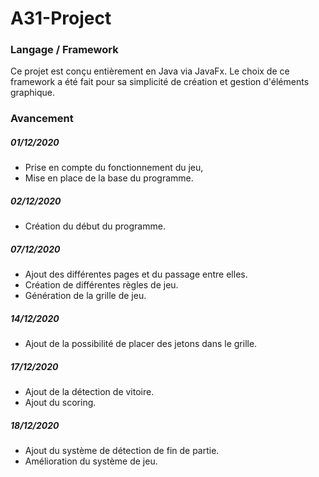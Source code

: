# A31-Project

### Langage / Framework

Ce projet est conçu entièrement en Java via JavaFx.
Le choix de ce framework a été fait pour sa simplicité de création et gestion d'éléments graphique.

### Avancement  

##### 01/12/2020

- Prise en compte du fonctionnement du jeu,
- Mise en place de la base du programme.

##### 02/12/2020

- Création du début du programme.

##### 07/12/2020

- Ajout des différentes pages et du passage entre elles.
- Création de différentes règles de jeu.
- Génération de la grille de jeu. 

##### 14/12/2020

- Ajout de la possibilité de placer des jetons dans le grille.

##### 17/12/2020

- Ajout de la détection de vitoire.
- Ajout du scoring.

##### 18/12/2020

- Ajout du système de détection de fin de partie.
- Amélioration du système de jeu.